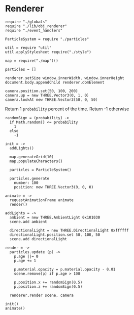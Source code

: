 Renderer
========

    require "./globals"
    require "./lib/obj_renderer"
    require "./event_handlers"

    ParticleSystem = require "./particles"

    util = require "util"
    util.applyStylesheet require("./style")

    map = require("./map")()

    particles = []

    renderer.setSize window.innerWidth, window.innerHeight
    document.body.appendChild renderer.domElement

    camera.position.set(50, 100, 200)
    camera.up = new THREE.Vector3(0, 1, 0)
    camera.lookAt new THREE.Vector3(50, 0, 50)

Return 1 `probability` percent of the time.
Return -1 otherwise

    randomSign = (probability) ->
      if Math.random() <= probability
        1
      else
        -1

    init = ->
      addLights()

      map.generateGrid(10)
      map.populateCharacters()

      particles = ParticleSystem()

      particles.generate
        number: 100
        position: new THREE.Vector3(0, 0, 0)

    animate = ->
      requestAnimationFrame animate
      render()

    addLights = ->
      ambient = new THREE.AmbientLight 0x101030
      scene.add ambient

      directionalLight = new THREE.DirectionalLight 0xffffff
      directionalLight.position.set 50, 100, 50
      scene.add directionalLight

    render = ->
      particles.update (p) ->
        p.age ||= 0
        p.age += 1

        p.material.opacity = p.material.opacity - 0.01
        scene.remove(p) if p.age > 100

        p.position.x += randomSign(0.5)
        p.position.z += randomSign(0.5)

      renderer.render scene, camera

    init()
    animate()
